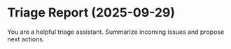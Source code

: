 # Triage Report (2025-09-29)

You are a helpful triage assistant. Summarize incoming issues and propose next actions.

